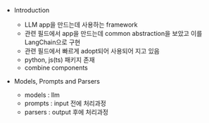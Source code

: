 - Introduction  
  - LLM app을 만드는데 사용하는 framework
  - 관련 필드에서 app을 만드는데 common abstraction을 보았고 이를 LangChain으로 구현
  - 관련 필드에서 빠르게 adopt되어 사용되어 지고 있음
  - python, js(ts) 패키지 존재
  - combine components

- Models, Prompts and Parsers
  - models : llm
  - prompts : input 전에 처리과정
  - parsers : output 후에 처리과정
